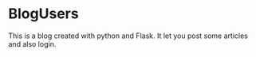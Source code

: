 # BlogUsers
This is a blog created with python and Flask. It let you post some articles and also login.

